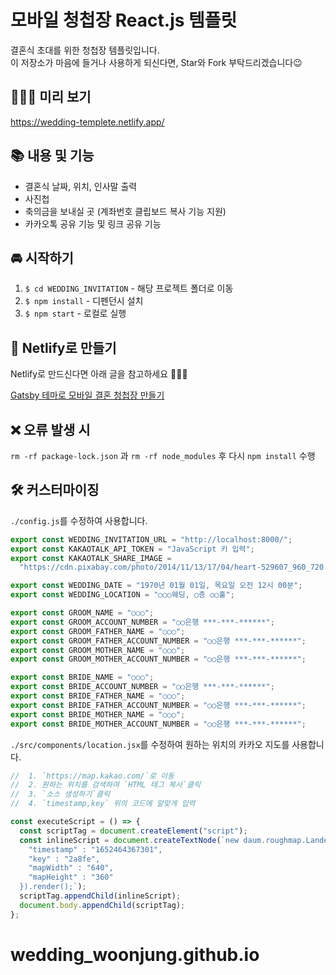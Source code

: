 # 모바일 청첩장 React.js 템플릿

결혼식 초대를 위한 청첩장 템플릿입니다.  
이 저장소가 마음에 들거나 사용하게 되신다면, Star와 Fork 부탁드리겠습니다😉

## 👰🏻‍♀️ 미리 보기

https://wedding-templete.netlify.app/

## 📚 내용 및 기능

- 결혼식 날짜, 위치, 인사말 출력
- 사진첩
- 축의금을 보내실 곳 (계좌번호 클립보드 복사 기능 지원)
- 카카오톡 공유 기능 및 링크 공유 기능

## 🚘 시작하기

1. `$ cd WEDDING_INVITATION` - 해당 프로젝트 폴더로 이동
2. `$ npm install` - 디펜던시 설치
3. `$ npm start` - 로컬로 실행

## 🔧 Netlify로 만들기

Netlify로 만드신다면 아래 글을 참고하세요 🕵🏻‍♂️

[Gatsby 테마로 모바일 결혼 청첩장 만들기](https://joy.pe.kr/gatsby-wedding-deploy/)

## ❌ 오류 발생 시

`rm -rf package-lock.json` 과 `rm -rf node_modules` 후 다시 `npm install` 수행

## 🛠 커스터마이징

`./config.js`를 수정하여 사용합니다.

```javascript
export const WEDDING_INVITATION_URL = "http://localhost:8000/";
export const KAKAOTALK_API_TOKEN = "JavaScript 키 입력";
export const KAKAOTALK_SHARE_IMAGE =
  "https://cdn.pixabay.com/photo/2014/11/13/17/04/heart-529607_960_720.jpg";

export const WEDDING_DATE = "1970년 01월 01일, 목요일 오전 12시 00분";
export const WEDDING_LOCATION = "○○○웨딩, ○층 ○○홀";

export const GROOM_NAME = "○○○";
export const GROOM_ACCOUNT_NUMBER = "○○은행 ***-***-******";
export const GROOM_FATHER_NAME = "○○○";
export const GROOM_FATHER_ACCOUNT_NUMBER = "○○은행 ***-***-******";
export const GROOM_MOTHER_NAME = "○○○";
export const GROOM_MOTHER_ACCOUNT_NUMBER = "○○은행 ***-***-******";

export const BRIDE_NAME = "○○○";
export const BRIDE_ACCOUNT_NUMBER = "○○은행 ***-***-******";
export const BRIDE_FATHER_NAME = "○○○";
export const BRIDE_FATHER_ACCOUNT_NUMBER = "○○은행 ***-***-******";
export const BRIDE_MOTHER_NAME = "○○○";
export const BRIDE_MOTHER_ACCOUNT_NUMBER = "○○은행 ***-***-******";
```

`./src/components/location.jsx`를 수정하여 원하는 위치의 카카오 지도를 사용합니다.

```javascript
//  1. `https://map.kakao.com/`로 이동
//  2. 원하는 위치를 검색하여 `HTML 태그 복사`클릭
//  3. `소스 생성하기`클릭
//  4. `timestamp,key` 위의 코드에 알맞게 입력

const executeScript = () => {
  const scriptTag = document.createElement("script");
  const inlineScript = document.createTextNode(`new daum.roughmap.Lander({
    "timestamp" : "1652464367301",
    "key" : "2a8fe",
    "mapWidth" : "640",
    "mapHeight" : "360"
  }).render();`);
  scriptTag.appendChild(inlineScript);
  document.body.appendChild(scriptTag);
};
```
# wedding_woonjung.github.io
